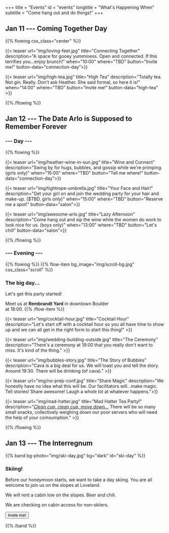 +++
title = "Events"
id = "events"
longtitle = "What's Happening When"
subtitle = "Come hang out and do things!"
+++

## Jan 11 --- Coming Together Day

{{% flowing css_class="center" %}}

{{< teaser url="img/loving-feet.jpg" title="Connecting Together" description="A space for gooey yumminess. Open and connected. If this terrifies you...enjoy brunch!" when="10:00" where="TBD" button="Invite me!" button-data="connection-day">}}

{{< teaser url="img/high-tea.jpg" title="High Tea" description="Totally tea. Not gin. Really. Don't ask Heather. She said formal, so here it is!" when="14:00" where="TBD" button="Invite me!" button-data="high-tea" >}}

{{% /flowing %}}

## Jan 12 --- The Date Arlo is Supposed to Remember Forever

### --- Day ---

{{% flowing %}}

{{< teaser url="img/heather-wine-in-sun.jpg" title="Wine and Connect" description="Swing by for hugs, bubbles, and gossip while we're primping. (girls only)" when="15:00" where="TBD" button="Tell me where!" button-data="connection-day">}}

{{< teaser url="img/tightrope-umbrella.jpg" title="Your Face and Hair!" description="Get your girl on and join the wedding party for your hair and make-up. ($TBD, girls only)" when="15:00" where="TBD" button="Reserve me a spot!" button-data="salon">}}

{{< teaser url="img/awesome-arlo.jpg" title="Lazy Afternoon" description="Come hang out and sip the wine while the women do work to look nice for us. (boys only)" when="13:00" where="TBD" button="Let's chill" button-data="salon">}}

{{% /flowing %}}

### --- Evening ---

{{% flowing %}}
{{% flow-item bg_image="img/scroll-bg.jpg" css_class="scroll" %}}
### The big day...

Let's get this party started!

Meet us at **Rembrandt Yard**	 in downtown Boulder\
at 18:00.
{{% /flow-item %}}

{{< teaser url="img/cocktail-hour.jpg" title="Cocktail Hour" description="Let's start off with a cocktail hour so you all have time to show up and we can all get in the right form to start this thing!" >}}

{{< teaser url="img/wedding-building-outside.jpg" title="The Ceremony" description="There's a ceremony at 19:00 that you really don't want to miss. It's kind of the thing." >}}

{{< teaser url="img/bubbles-story.jpg" title="The Story of Bubbles" description="Cava is a big deal for us. We will toast you and tell the story. Around 19:30. There will be drinking (of cava)." >}}

{{< teaser url="img/no-prep-conf.jpg" title="Share Magic" description="We honestly have no idea what this will be. Our facilitators will...make magic. Tell stories! Share awesome! Laugh a whole lot at whatever happens.">}}

{{< teaser url="img/mad-hatter.jpg" title="Mad Hatter Tea Party!" description="[*Clean cup, clean cup, move down...*](http://www.alice-in-wonderland.net/resources/chapters-script/alices-adventures-in-wonderland/chapter-7/) There will be so many small snacks, collectively weighing down our poor servers who will need the help of your comsumption." >}}

{{% /flowing %}}

## Jan 13 --- The Interregnum

{{% band bg-photo="img/ski-day.jpg" bg="dark" id="ski-day" %}}

### Skiing!

Before our honeymoon starts, we want to take a day skiing. You are all welcome to join us on the slopes at Loveland.

We will rent a cabin low on the slopes. Beer and chili.

We are checking on cabin access for non-skiiers.

<button data-column="ski-day">Invite me!</button>

{{% /band %}}
